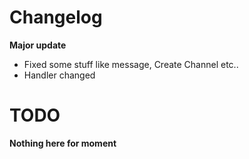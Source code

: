# Changelog 

__Major update__
<br/> 
* Fixed some stuff like message, Create Channel etc..
* Handler changed

# TODO

__Nothing here for moment__
